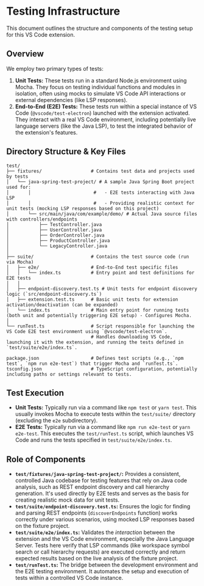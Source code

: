 # Testing Infrastructure

This document outlines the structure and components of the testing setup for this VS Code extension.

## Overview

We employ two primary types of tests:

1.  **Unit Tests:** These tests run in a standard Node.js environment using Mocha. They focus on testing individual functions and modules in isolation, often using mocks to simulate VS Code API interactions or external dependencies (like LSP responses).
2.  **End-to-End (E2E) Tests:** These tests run within a special instance of VS Code (`@vscode/test-electron`) launched with the extension activated. They interact with a real VS Code environment, including potentially live language servers (like the Java LSP), to test the integrated behavior of the extension's features.

## Directory Structure & Key Files

```
test/
├── fixtures/                  # Contains test data and projects used by tests
│   └── java-spring-test-project/ # A sample Java Spring Boot project used for:
│       │                       #   - E2E tests interacting with Java LSP
│       │                       #   - Providing realistic context for unit tests (mocking LSP responses based on this project)
│       └── src/main/java/com/example/demo/ # Actual Java source files with controllers/endpoints
│           ├── TestController.java
│           ├── UserController.java
│           ├── OrderController.java
│           ├── ProductController.java
│           └── LegacyController.java
│
├── suite/                     # Contains the test source code (run via Mocha)
│   ├── e2e/                   # End-to-End test specific files
│   │   └── index.ts           # Entry point and test definitions for E2E tests
│   │
│   ├── endpoint-discovery.test.ts # Unit tests for endpoint discovery logic (`src/endpoint-discovery.ts`)
│   ├── extension.test.ts      # Basic unit tests for extension activation/deactivation (can be expanded)
│   └── index.ts               # Main entry point for running tests (both unit and potentially triggering E2E setup) - Configures Mocha.
│
└── runTest.ts                 # Script responsible for launching the VS Code E2E test environment using `@vscode/test-electron`.
                               # Handles downloading VS Code, launching it with the extension, and running the tests defined in `test/suite/e2e/index.ts`.

package.json                   # Defines test scripts (e.g., `npm test`, `npm run e2e-test`) that trigger Mocha and `runTest.ts`.
tsconfig.json                  # TypeScript configuration, potentially including paths or settings relevant to tests.
```

## Test Execution

*   **Unit Tests:** Typically run via a command like `npm test` or `yarn test`. This usually invokes Mocha to execute tests within the `test/suite/` directory (excluding the `e2e` subdirectory).
*   **E2E Tests:** Typically run via a command like `npm run e2e-test` or `yarn e2e-test`. This executes the `test/runTest.ts` script, which launches VS Code and runs the tests specified in `test/suite/e2e/index.ts`.

## Role of Components

*   **`test/fixtures/java-spring-test-project/`:** Provides a consistent, controlled Java codebase for testing features that rely on Java code analysis, such as REST endpoint discovery and call hierarchy generation. It's used directly by E2E tests and serves as the basis for creating realistic mock data for unit tests.
*   **`test/suite/endpoint-discovery.test.ts`:** Ensures the logic for finding and parsing REST endpoints (`discoverEndpoints` function) works correctly under various scenarios, using mocked LSP responses based on the fixture project.
*   **`test/suite/e2e/index.ts`:** Validates the *interaction* between the extension and the VS Code environment, especially the Java Language Server. Tests here verify that LSP commands (like workspace symbol search or call hierarchy requests) are executed correctly and return expected results based on the live analysis of the fixture project.
*   **`test/runTest.ts`:** The bridge between the development environment and the E2E testing environment. It automates the setup and execution of tests within a controlled VS Code instance.
